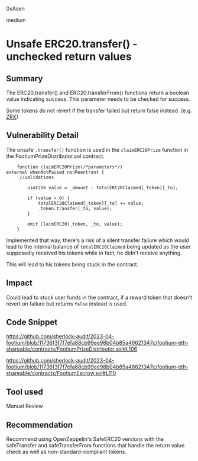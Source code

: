 0xAsen

medium

# Unsafe ERC20.transfer() - unchecked return values

## Summary
The ERC20.transfer() and ERC20.transferFrom() functions return a boolean value indicating success. This parameter needs to be checked for success. 

Some tokens do not revert if the transfer failed but return false instead. (e.g. [ZRX](https://etherscan.io/address/0xe41d2489571d322189246dafa5ebde1f4699f498#code))
## Vulnerability Detail
The unsafe `.transfer()` function is used in the `claimERC20Prize` function in the FootiumPrizeDistributor.sol contract.
```solidity
    function claimERC20Prize(/*parameters*/) 
external whenNotPaused nonReentrant {
     //validations
        
        uint256 value = _amount - totalERC20Claimed[_token][_to];

        if (value > 0) {
            totalERC20Claimed[_token][_to] += value;
            _token.transfer(_to, value);
        }

        emit ClaimERC20(_token, _to, value);
    }
``` 
Implemented that way, there's a risk of a silent transfer failure which would lead to the internal balance of `totalERC20Claimed` being updated as the user supposedly received his tokens while in fact, he didn't receive anything.

This will lead to his tokens being stuck in the contract.
## Impact
Could lead to stuck user funds in the contract, if a reward token that doesn't revert on failure but returns `false` instead is used.
## Code Snippet
https://github.com/sherlock-audit/2023-04-footium/blob/11736f3f7f7efa88cb99ee98b04b85a46621347c/footium-eth-shareable/contracts/FootiumPrizeDistributor.sol#L106

https://github.com/sherlock-audit/2023-04-footium/blob/11736f3f7f7efa88cb99ee98b04b85a46621347c/footium-eth-shareable/contracts/FootiumEscrow.sol#L110
## Tool used

Manual Review

## Recommendation
Recommend using OpenZeppelin's SafeERC20 versions with the safeTransfer and safeTransferFrom functions that handle the return value check as well as non-standard-compliant tokens.